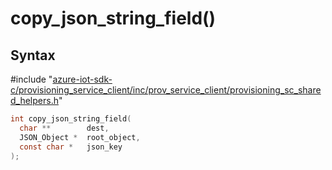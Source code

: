 # copy_json_string_field()

## Syntax

\#include "[azure-iot-sdk-c/provisioning_service_client/inc/prov_service_client/provisioning_sc_shared_helpers.h](../iot-c-ref-provisioning-sc-shared-helpers-h.md)"  
```C
int copy_json_string_field(
  char **        dest,
  JSON_Object *  root_object,
  const char *   json_key
);
```

